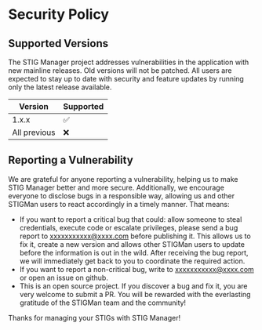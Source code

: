 # Security Policy

## Supported Versions

The STIG Manager project addresses vulnerabilities in the application with new mainline releases. Old versions will not be patched. All users are expected to stay up to date with security and feature updates by running only the latest release available. 

| Version | Supported          |
| ------- | ------------------ |
| 1.x.x   | :white_check_mark: |
| All previous   | :x:                |


## Reporting a Vulnerability

We are grateful for anyone reporting a vulnerability, helping us to make STIG Manager better and more secure. Additionally, we encourage everyone to disclose bugs in a responsible way, allowing us and other STIGMan users to react accordingly in a timely manner. That means:

- If you want to report a critical bug that could: allow someone to steal credentials, execute code or escalate privileges, please send a bug report to xxxxxxxxxxx@xxxx.com before publishing it. This allows us to fix it, create a new version and allows other STIGMan users to update before the information is out in the wild. After receiving the bug report, we will immediately get back to you to coordinate the required action.
- If you want to report a non-critical bug, write to  xxxxxxxxxxx@xxxx.com or open an issue on github.
- This is an open source project. If you discover a bug and fix it, you are very welcome to submit a PR. You will be rewarded with the everlasting gratitude of the STIGMan team and the community!

Thanks for managing your STIGs with STIG Manager!
